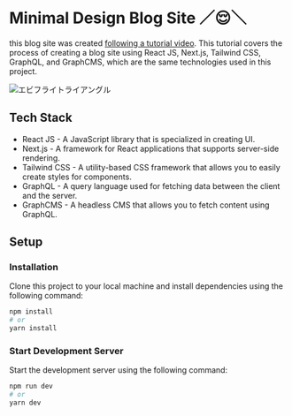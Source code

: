# Minimal Design Blog Site ／😌＼
this blog site was created [following a tutorial video](https://www.youtube.com/watch?v=HYv55DhgTuA&list=PL1L3YFjYAjFZs2ygK43nK3V8YBQ6GyKXi&index=5&t=272s). This tutorial covers the process of creating a blog site using React JS, Next.js, Tailwind CSS, GraphQL, and GraphCMS, which are the same technologies used in this project.

![エビフライトライアングル](https://user-images.githubusercontent.com/59190800/221466118-e1fac935-8fcc-4ffb-9e55-be24ac63cc4f.png "サンプル")


## Tech Stack
- React JS - A JavaScript library that is specialized in creating UI.
- Next.js - A framework for React applications that supports server-side rendering.
- Tailwind CSS - A utility-based CSS framework that allows you to easily create styles for components.
- GraphQL - A query language used for fetching data between the client and the server.
- GraphCMS - A headless CMS that allows you to fetch content using GraphQL.

## Setup
### Installation
Clone this project to your local machine and install dependencies using the following command:

```bash
npm install
# or
yarn install
```

### Start Development Server
Start the development server using the following command:

```bash
npm run dev
# or
yarn dev
```
